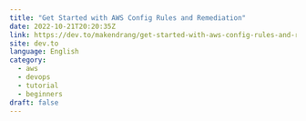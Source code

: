 ```yaml
---
title: "Get Started with AWS Config Rules and Remediation"
date: 2022-10-21T20:20:35Z
link: https://dev.to/makendrang/get-started-with-aws-config-rules-and-remediation-ip2?utm_medium=RSS&utm_source=news.12bit.vn
site: dev.to
language: English
category:
  - aws
  - devops
  - tutorial
  - beginners
draft: false
---
```


